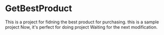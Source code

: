 # GetBestProduct
This is a project for fidning the best product for purchasing.
this is a sample project
Now, it's perfect for doing project
Waiting for the next modification.